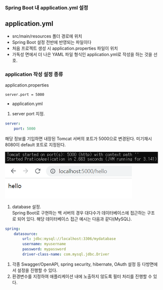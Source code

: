 ### Spring Boot 내 application.yml 설정

## application.yml
- src/main/resources 폴더 경로에 위치
- Spring Boot 설정 전반에 반영되는 파일이다
- 처음 프로젝트 생성 시 application.properties 파일이 위치 
- 가독성 면에서 더 나은 YAML 파일 형식인 application.yml로 작성을 하는 것을 선호.  

### application 작성 설정 종류

application.properties

```properties
server.port = 5000
```

- application.yml
1. server port 지정.

```yaml
server:
    port: 5000
```

해당 정보를 기입하면 내장된 Tomcat 서버의 포트가 5000으로 변경된다. 미기재시 8080이 default 포트로 지정된다.  


![Alt text](./img/port5000.png)
![Alt text](./img/port_page.png)

1. database 설정.  
Spring Boot로 구현하는 백 서버의 경우 대다수가 데이터베이스에 접근하는 구조로 되어 있다. 해당 데이터베이스 접근 예시는 다음과 같다(MySQL).
```yaml
spring:
    datasource:
        url: jdbc:mysql://localhost:3306/mydatabase
        username: myusername
        password: mypassword
        driver-class-name: com.mysql.jdbc.Driver
```
1. 각종 Swagger/OpenAPI, spring security, hibernate, OAuth 설정 등 다방면에서 설정을 진행할 수 있다.
2. 환경변수를 지정하여 애플리케이션 내에 노출하지 않도록 필터 처리를 진행할 수 있다.